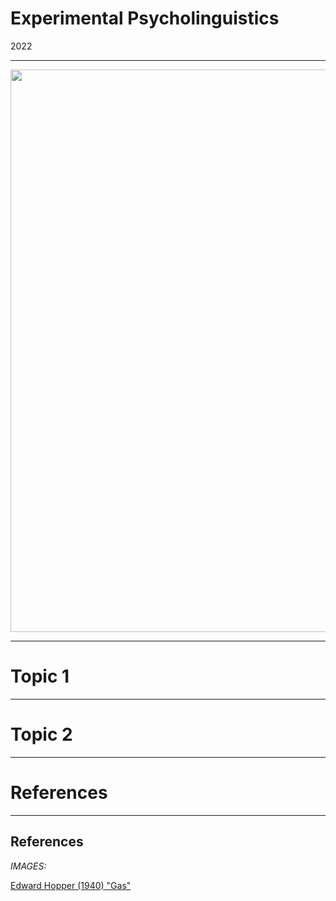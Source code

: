 # Experimental Psycholinguistics

2022

---


<img src="https://uploads6.wikiart.org/images/edward-hopper/gas.jpg!Large.jpg" width="900"/>

---

# Topic 1

---

# Topic 2

---


# References

---

## References


<div id = "refs">




<em>IMAGES:</em>

[Edward Hopper (1940) "Gas"](https://www.wikiart.org/en/edward-hopper/gas)

</div>